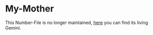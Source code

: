 # My-Mother

This Number-File is no longer maintained, [here](1948102000.md) you can find its living Gemini.
